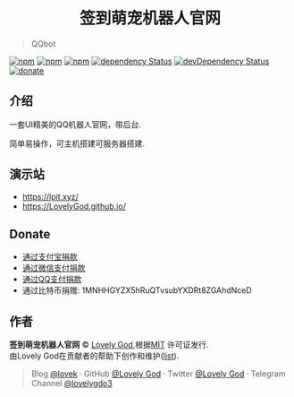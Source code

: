 <h1 align="center">签到萌宠机器人官网</h1>

> QQbot

[![npm](https://img.shields.io/npm/v/hexo-theme-sagiri.svg?style=flat-square)](https://www.npmjs.com/package/hexo-theme-sagiri)
[![npm](https://img.shields.io/npm/l/hexo-theme-sagiri.svg?style=flat-square)](https://github.com/DIYgod/hexo-theme-sagiri/blob/master/LICENSE)
[![npm](https://img.shields.io/npm/dt/hexo-theme-sagiri.svg?style=flat-square)](https://www.npmjs.com/package/hexo-theme-sagiri)
[![dependency Status](https://img.shields.io/david/DIYgod/hexo-theme-sagiri.svg?style=flat-square)](https://david-dm.org/DIYgod/hexo-theme-sagiri)
[![devDependency Status](https://img.shields.io/david/dev/DIYgod/hexo-theme-sagiri.svg?style=flat-square)](https://david-dm.org/DIYgod/hexo-theme-sagiri#info=devDependencies)
[![donate](https://img.shields.io/badge/$-donate-ff69b4.svg?style=flat-square)](https://github.com/DIYgod/hexo-theme-sagiri#donate)

## 介绍

一套UI精美的QQ机器人官网，带后台.

简单易操作，可主机搭建可服务器搭建.

## 演示站

- https://lpit.xyz/
- https://LovelyGod.github.io/

## Donate

- [通过支付宝捐款](https://lovek.me/donate/)
- [通过微信支付捐款](https://lovek.me/donate/)
- [通过QQ支付捐款](https://lovek.me/donate/)
- 通过比特币捐赠: 1MNHHGYZX5hRuQTvsubYXDRt8ZGAhdNceD

## 作者

**签到萌宠机器人官网** © [Lovely God](https://github.com/cheng2924070927),根据[MIT](./LICENSE) 许可证发行.<br>
由Lovely God在贡献者的帮助下创作和维护([list](https://github.com/cheng2924070927/QQbot/contributors)).

> Blog [@lovek](https://lovek.me) · GitHub [@Lovely God](https://github.com/cheng2924070927) · Twitter [@Lovely God](https://twitter.com/lovelygod3) · Telegram Channel [@lovelygdo3](https://t.me/lovelygdo3)
